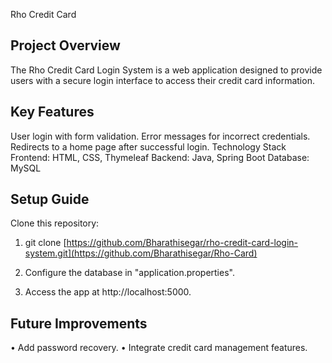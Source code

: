 Rho Credit Card 

##  Project Overview

The Rho Credit Card Login System is a web application designed to provide users with a secure login interface to access their credit card information.

## Key Features

User login with form validation.
Error messages for incorrect credentials.
Redirects to a home page after successful login.
Technology Stack
Frontend: HTML, CSS, Thymeleaf
Backend: Java, Spring Boot
Database: MySQL

## Setup Guide

Clone this repository:

1. git clone [https://github.com/Bharathisegar/rho-credit-card-login-system.git](https://github.com/Bharathisegar/Rho-Card)

2. Configure the database in "application.properties".

3. Access the app at http://localhost:5000.

## Future Improvements

• Add password recovery.
• Integrate credit card management features.

